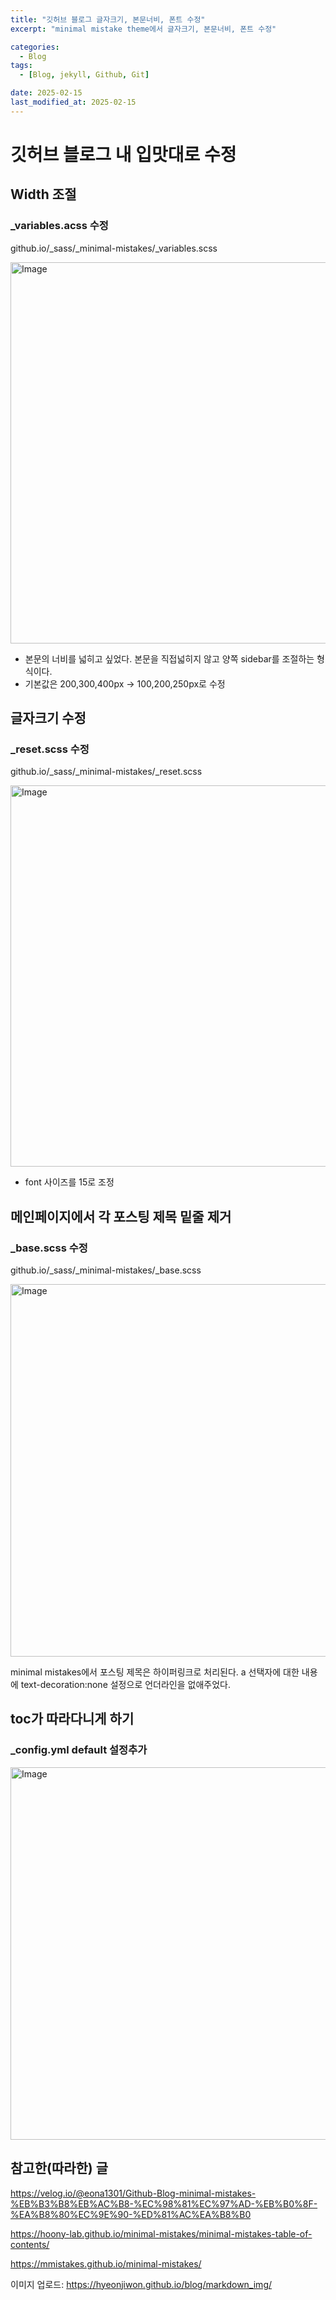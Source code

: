 ```yaml
---
title: "깃허브 블로그 글자크기, 본문너비, 폰트 수정"
excerpt: "minimal mistake theme에서 글자크기, 본문너비, 폰트 수정"

categories:
  - Blog
tags:
  - [Blog, jekyll, Github, Git]

date: 2025-02-15
last_modified_at: 2025-02-15
---
```


# 깃허브 블로그 내 입맛대로 수정

## Width 조절

### \_variables.acss 수정

github.io/\_sass/\_minimal-mistakes/\_variables.scss

<img width="610" alt="Image" src="https://github.com/user-attachments/assets/f67f94ac-dcfb-4927-92b5-c4db5bfdd6b6" />

- 본문의 너비를 넓히고 싶었다. 본문을 직접넓히지 않고 양쪽 sidebar를 조절하는 형식이다.
- 기본값은 200,300,400px -> 100,200,250px로 수정

## 글자크기 수정

### \_reset.scss 수정

github.io/\_sass/\_minimal-mistakes/\_reset.scss

<img width="610" alt="Image" src="https://github.com/user-attachments/assets/e7881e40-a0d6-4ecb-927b-b28b16750b12" />

- font 사이즈를 15로 조정

## 메인페이지에서 각 포스팅 제목 밑줄 제거

### \_base.scss 수정

github.io/\_sass/\_minimal-mistakes/\_base.scss

<img width="596" alt="Image" src="https://github.com/user-attachments/assets/83dba039-bc3b-44cf-90e4-719e05954667" />

minimal mistakes에서 포스팅 제목은 하이퍼링크로 처리된다.
a 선택자에 대한 내용에 text-decoration:none 설정으로 언더라인을 없애주었다.

## toc가 따라다니게 하기

### \_config.yml default 설정추가

<img width="596" alt="Image" src="https://github.com/user-attachments/assets/aaf4093d-73be-4f13-a14b-fd2bb47ba6bc" />

## 참고한(따라한) 글

<https://velog.io/@eona1301/Github-Blog-minimal-mistakes-%EB%B3%B8%EB%AC%B8-%EC%98%81%EC%97%AD-%EB%B0%8F-%EA%B8%80%EC%9E%90-%ED%81%AC%EA%B8%B0>

<https://hoony-lab.github.io/minimal-mistakes/minimal-mistakes-table-of-contents/>

<https://mmistakes.github.io/minimal-mistakes/>

이미지 업로드:
<https://hyeonjiwon.github.io/blog/markdown_img/>
